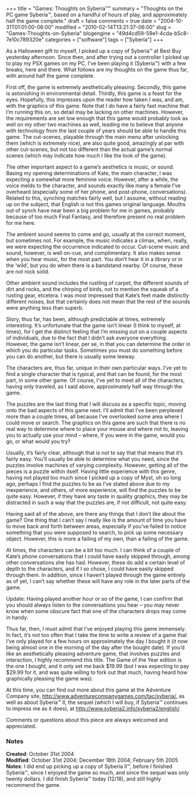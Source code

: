 +++
title = "Games: Thoughts on Syberia™"
summary = "Thoughts on the PC game Syberia&trade;, based on a handful of hours of play, and approximately half the game complete."
draft = false
comments = true
date = "2004-10-31T01:01:00-06:00"
modified = "2010-02-14T13:21:37-06:00"
slug = "Games-Thoughts-on-Syberia"
blogengine = "49d4cd59-59e1-4cda-b5c8-7e10c789320e"
categories = ["software"]
tags = ["Syberia"]
+++

<p>As a Halloween gift to myself, I picked up a copy of Syberia&trade; at Best Buy yesterday afternoon. Since then, and after trying out a controller I picked up to play my PSX games on my PC, I&rsquo;ve been playing it (Syberia&trade;) with a few breaks, here and there. What follows are my thoughts on the game thus far, with around half the game complete.</p>
<p>First off, the game is extremely aesthetically pleasing. Secondly, this game is astonishing in environmental detail. Thirdly, this game is a feast for the eyes. Hopefully, this impresses upon the reader how taken I was, and am, with the graphics of this game. Note that I do have a fairly fast machine that I&rsquo;m running this on, so detail may be lacking on other machines. However, the requirements are set low enough that this game would probably look as well on my other two machines as well, leading me to believe that anyone with technology from the last couple of years should be able to handle this game. The cut-scenes, playable through the main menu after unlocking them (which is extremely nice), are also quite good, amazingly at par with other cut-scenes, but not too different than the actual game&rsquo;s normal scenes (which may indicate how much I like the look of the game).</p>
<p>The other important aspect to a game&rsquo;s aesthetics is music, or sound. Basing my opening determinations of Kate, the main character, I was expecting a somewhat more feminine voice. However, after a while, the voice melds to the character, and sounds exactly like many a female I&rsquo;ve overheard (especially some of her phone, and post-phone, conversations). Related to this, synching matches fairly well, but I assume, without reading up on the subject, that English is not this games original language. Mouths out of synch have near been a big problem for me in games, probably because of too much Final Fantasy, and therefore present no real problem for me here.</p>
<p>The ambient sound seems to come and go, usually at the correct moment, but sometimes not. For example, the music indicates a climax, when, really, we were expecting the occurrence indicated to occur. Cut-scene music and sound, however, is well on-cue, and complimentary. It also makes sense when you hear music, for the most part. You don&rsquo;t hear it in a library or in the &lsquo;wild&rsquo;, but you do when there is a bandstand nearby. Of course, these are not rock solid.</p>
<p>Other ambient sound includes the rustling of carpet, the different sounds of dirt and rocks, and the chirping of birds, not to mention the squeak of a rusting gear, etcetera. I was most impressed that Kate&rsquo;s feet made distinctly different noises, but that certainly does not mean that the rest of the sounds were anything less than superb.</p>
<p>Story, thus far, has been, although predictable at times, extremely interesting. It&rsquo;s unfortunate that the game isn&rsquo;t linear (I think to myself, at times), for I get the distinct feeling that I&rsquo;m missing out on a couple aspects of individuals, due to the fact that I didn&rsquo;t ask everyone everything. However, the game isn&rsquo;t linear, per se, in that you can determine the order in which you do particular tasks. Sometimes you must do something before you can do another, but there is usually some leeway.</p>
<p>The characters are, thus far, unique in their own particular ways. I&rsquo;ve yet to find a single character that is typical, and that can be found, for the most part, in some other game. Of course, I&rsquo;ve yet to meet all of the characters, having only traveled, as I said above, approximately half way through the game.</p>
<p>The puzzles are the last thing that I will discuss as a specific topic, moving onto the bad aspects of this game next. I&rsquo;ll admit that I&rsquo;ve been perplexed more than a couple times, all because I&rsquo;ve overlooked some area where I could move or search. The graphics on this game are such that there is no real way to determine where to place your mouse and where not to, leaving you to actually use your mind &ndash; where, if you were in the game, would you go, or what would you try?</p>
<p>Usually, it&rsquo;s fairly clear, although that is not to say that that means that it&rsquo;s fairly easy. You&rsquo;ll usually be able to determine what you need, since the puzzles involve machines of varying complexity. However, getting all of the pieces is a puzzle within itself. Having little experience with this genre, having not played too much since I picked up a copy of Myst, oh so long ago, perhaps I find the puzzles to be as I&rsquo;ve stated above due to my inexperience, and others, of more experience, will find the puzzles to be quite easy. However, if they have any taste in quality graphics, they may be distracted in such a way that the puzzles are, if not difficult, not quite easy.</p>
<p>Having said all of the above, are there any things that I don&rsquo;t like about the game? One thing that I can&rsquo;t say I really like is the amount of time you have to move back and forth between areas, especially if you&rsquo;ve failed to notice something that you were supposed to search, to pick up some necessary object. However, this is more a failing of my own, than a failing of the game.</p>
<p>At times, the characters can be a bit too much. I can think of a couple of Kate&rsquo;s phone conversations that I could have easily skipped through, among other conversations she has had. However, these do add a certain level of depth to the characters, and if I so chose, I could have easily skipped through them. In addition, since I haven&rsquo;t played through the game entirely as of yet, I can&rsquo;t say whether these will have any role in the later parts of the game.</p>
<p>Update: Having played another hour or so of the game, I can confirm that you should always listen to the conversations you hear &ndash; you may never know when some obscure fact that one of the characters drops may come in handy.</p>
<p>Thus far, then, I must admit that I&rsquo;ve enjoyed playing this game immensely. In fact, it&rsquo;s not too often that I take the time to write a review of a game that I&rsquo;ve only played for a few hours on approximately the day I bought it (it now being almost one in the morning of the day after the bought date). If you&rsquo;d like an aesthetically pleasing adventure game, that involves puzzles and interaction, I highly recommend this title. The Game of the Year edition is the one I bought, and it only set me back $19.99 (but I was expecting to pay $29.99 for it, and was quite willing to fork out that much, having heard how graphically pleasing the game was).</p>
<p>At this time, you can find out more about this game at the Adventure Company site, <a rel="external" href="http://www.adventurecompanygames.com/tac/syberia/">http://www.adventurecompanygames.com/tac/syberia/</a>, as well as about Syberia&trade; II, the sequel (which I will buy, if Syberia&trade; continues to impress me as it does), at <a rel="external" href="http://www.syberia2.info/syberia2/english/">http://www.syberia2.info/syberia2/english/</a>.</p>
<p>Comments or questions about this piece are always welcomed and appreciated.</p>
<h3>Notes</h3>
<p><strong>Created</strong>: October 31st 2004<br /><strong>Modified</strong>: October 31st 2004; December 18th 2004; February 5th 2005<br /><strong>Notes</strong>: I did end up picking up a copy of Syberia II&trade;, before I finished Syberia&trade;, since I enjoyed the game so much, and since the sequel was only twenty dollars. I did finish Syberia&trade; today (12/18), and still highly recommend the game.</p>
